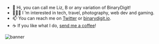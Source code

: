 - 👋 Hi, you can call me Liz, B or any variation of BinaryDigit!
- 👩🏽‍💻 I ’m interested in tech, travel, photography, web dev and gaming.
- 📫 You can reach me on [Twitter](https://twitter.com/binarydigit) or [binarydigit.io](https://binarydigit.io).
- ☕ If you like what I do, [send me a coffee](https://ko-fi.com/binarydigit)! 

![banner](https://raw.githubusercontent.com/binarydigitcodes/binarydigitcodes/main/banner.png)
